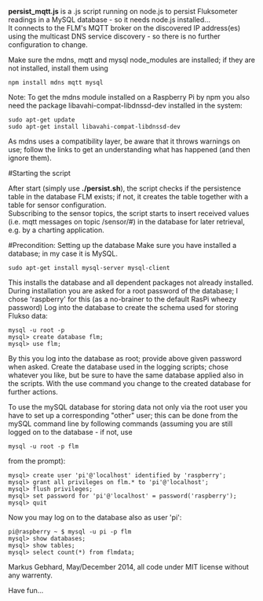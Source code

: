**persist_mqtt.js** is a .js script running on node.js to persist Fluksometer
readings in a MySQL database - so it needs node.js installed...<br/>
It connects to the FLM's MQTT broker on the discovered IP address(es)
using the multicast DNS service discovery - so there is no further
configuration to change.

Make sure the mdns, mqtt and mysql node_modules are installed; if they are not
installed, install them using 

    npm install mdns mqtt mysql

Note: To get the mdns module installed on a Raspberry Pi by npm you also need the
package libavahi-compat-libdnssd-dev installed in the system:

    sudo apt-get update
    sudo apt-get install libavahi-compat-libdnssd-dev

As mdns uses a compatibility layer, be aware that it throws warnings on use; follow
the links to get an understanding what has happened (and then ignore them). 

#Starting the script

After start (simply use **./persist.sh**), the script checks if the persistence
table in the database FLM exists; if not, it creates the table together with a table for sensor configuration.<br/>
Subscribing to the sensor topics, the script starts to insert received
values (i.e. mqtt messages on topic /sensor/#) in the database for later
retrieval, e.g. by a charting application.

#Precondition: Setting up the database
Make sure you have installed a database; in my case it is MySQL.

    sudo apt-get install mysql-server mysql-client

This installs the database and all dependent packages not already installed.
During installation you are asked for a root password of the database; I chose
'raspberry' for this (as a no-brainer to the default RasPi wheezy password)
Log into the database to create the schema used for storing Flukso data:

    mysql -u root -p
    mysql> create database flm;
    mysql> use flm;

By this you log into the database as root; provide above given password when asked.
Create the database used in the logging scripts; chose whatever you like, but
be sure to have the same database applied also in the scripts. With the use
command you change to the created database for further actions.

To use the mySQL database for storing data not only via the root user
you have to set up a corresponding "other" user; this can be done from
the mySQL command line by following commands (assuming you are still logged
on to the database - if not, use

    mysql -u root -p flm 
 
from the prompt):

    mysql> create user 'pi'@'localhost' identified by 'raspberry';
    mysql> grant all privileges on flm.* to 'pi'@'localhost';
    mysql> flush privileges;
    mysql> set password for 'pi'@'localhost' = password('raspberry');
    mysql> quit

Now you may log on to the database also as user 'pi':
    
    pi@raspberry ~ $ mysql -u pi -p flm
    mysql> show databases;
    mysql> show tables;
    mysql> select count(*) from flmdata;

Markus Gebhard, May/December 2014, all code under MIT license without any warrenty.

Have fun...
